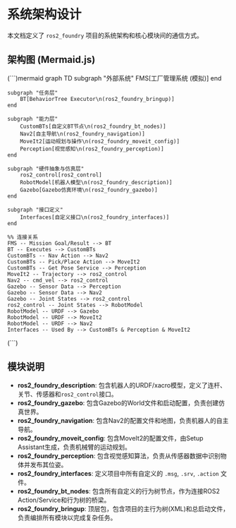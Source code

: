 # 系统架构设计

本文档定义了 `ros2_foundry` 项目的系统架构和核心模块间的通信方式。

## 架构图 (Mermaid.js)

(```)mermaid
graph TD
    subgraph "外部系统"
        FMS[工厂管理系统 (模拟)]
    end

    subgraph "任务层"
        BT[BehaviorTree Executor\n(ros2_foundry_bringup)]
    end

    subgraph "能力层"
        CustomBTs[自定义BT节点\n(ros2_foundry_bt_nodes)]
        Nav2[自主导航\n(ros2_foundry_navigation)]
        MoveIt2[运动规划与操作\n(ros2_foundry_moveit_config)]
        Perception[视觉感知\n(ros2_foundry_perception)]
    end

    subgraph "硬件抽象与仿真层"
        ros2_control[ros2_control]
        RobotModel[机器人模型\n(ros2_foundry_description)]
        Gazebo[Gazebo仿真环境\n(ros2_foundry_gazebo)]
    end
    
    subgraph "接口定义"
        Interfaces[自定义接口\n(ros2_foundry_interfaces)]
    end

    %% 连接关系
    FMS -- Mission Goal/Result --> BT
    BT -- Executes --> CustomBTs
    CustomBTs -- Nav Action --> Nav2
    CustomBTs -- Pick/Place Action --> MoveIt2
    CustomBTs -- Get Pose Service --> Perception
    MoveIt2 -- Trajectory --> ros2_control
    Nav2 -- cmd_vel --> ros2_control
    Gazebo -- Sensor Data --> Perception
    Gazebo -- Sensor Data --> Nav2
    Gazebo -- Joint States --> ros2_control
    ros2_control -- Joint States --> RobotModel
    RobotModel -- URDF --> Gazebo
    RobotModel -- URDF --> MoveIt2
    RobotModel -- URDF --> Nav2
    Interfaces -- Used By --> CustomBTs & Perception & MoveIt2
(```)

## 模块说明

- **ros2_foundry_description**: 包含机器人的URDF/xacro模型，定义了连杆、关节、传感器和`ros2_control`接口。
- **ros2_foundry_gazebo**: 包含Gazebo的World文件和启动配置，负责创建仿真世界。
- **ros2_foundry_navigation**: 包含Nav2的配置文件和地图，负责机器人的自主导航。
- **ros2_foundry_moveit_config**: 包含MoveIt2的配置文件，由Setup Assistant生成，负责机械臂的运动规划。
- **ros2_foundry_perception**: 包含视觉感知算法，负责从传感器数据中识别物体并发布其位姿。
- **ros2_foundry_interfaces**: 定义项目中所有自定义的 `.msg`, `.srv`, `.action` 文件。
- **ros2_foundry_bt_nodes**: 包含所有自定义的行为树节点，作为连接ROS2 Action/Service和行为树的桥梁。
- **ros2_foundry_bringup**: 顶层包，包含项目的主行为树(XML)和总启动文件，负责编排所有模块以完成复杂任务。